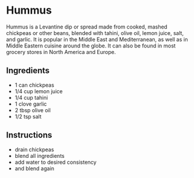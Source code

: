 # Hummus

Hummus is a Levantine dip or spread made from cooked, mashed chickpeas or other beans, blended with tahini, olive oil, lemon juice, salt, and garlic. It is popular in the Middle East and Mediterranean, as well as in Middle Eastern cuisine around the globe. It can also be found in most grocery stores in North America and Europe.

## Ingredients

- 1 can chickpeas
- 1/4 cup lemon juice
- 1/4 cup tahini
- 1 clove garlic
- 2 tbsp olive oil
- 1/2 tsp salt

## Instructions

- drain chickpeas
- blend all ingredients
- add water to desired consistency
- and blend again
